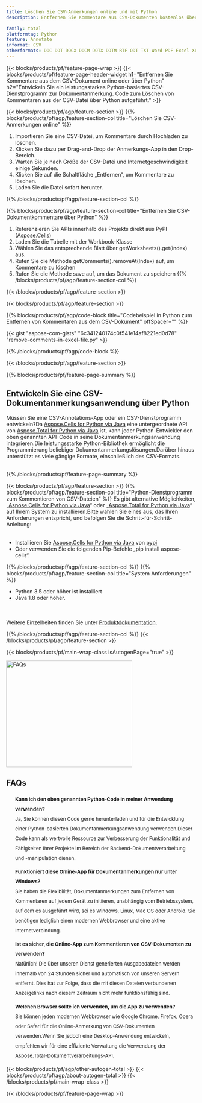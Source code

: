 ```yaml
---
title: Löschen Sie CSV-Anmerkungen online und mit Python
description: Entfernen Sie Kommentare aus CSV-Dokumenten kostenlos über die Online-App. Python-API-Code zum Löschen von Kommentaren aus CSV-Dateien.

family: total
platformtag: Python
feature: Annotate
informat: CSV
otherformats: DOC DOT DOCX DOCM DOTX DOTM RTF ODT TXT Word PDF Excel XLS XLSX XLSB XLSM XLT XLTX XLTM CSV TSV ODS Powerpoint PPT PPS PPTX POTX PPSX PPTM PPSM POTM ODP
---
```

{{< blocks/products/pf/feature-page-wrap >}}
{{< blocks/products/pf/feature-page-header-widget h1="Entfernen Sie Kommentare aus dem CSV-Dokument online oder über Python" h2="Entwickeln Sie ein leistungsstarkes Python-basiertes CSV-Dienstprogramm zur Dokumentanmerkung. Code zum Löschen von Kommentaren aus der CSV-Datei über Python aufgeführt." >}}

{{< blocks/products/pf/agp/feature-section >}}
{{% blocks/products/pf/agp/feature-section-col title="Löschen Sie CSV-Anmerkungen online" %}}

1. Importieren Sie eine CSV-Datei, um Kommentare durch Hochladen zu löschen.
1. Klicken Sie dazu per Drag-and-Drop der Anmerkungs-App in den Drop-Bereich.
1. Warten Sie je nach Größe der CSV-Datei und Internetgeschwindigkeit einige Sekunden.
1. Klicken Sie auf die Schaltfläche „Entfernen“, um Kommentare zu löschen.
1. Laden Sie die Datei sofort herunter.

{{% /blocks/products/pf/agp/feature-section-col %}}

{{% blocks/products/pf/agp/feature-section-col title="Entfernen Sie CSV-Dokumentkommentare über Python" %}}

1. Referenzieren Sie APIs innerhalb des Projekts direkt aus PyPI ([Aspose.Cells](https://pypi.org/project/aspose-cells/))
1. Laden Sie die Tabelle mit der Workbook-Klasse
1. Wählen Sie das entsprechende Blatt über getWorksheets().get(index) aus.
1. Rufen Sie die Methode getComments().removeAt(Index) auf, um Kommentare zu löschen
1. Rufen Sie die Methode save auf, um das Dokument zu speichern
{{% /blocks/products/pf/agp/feature-section-col %}}

{{< /blocks/products/pf/agp/feature-section >}}

{{< blocks/products/pf/agp/feature-section >}}

{{% blocks/products/pf/agp/code-block title="Codebeispiel in Python zum Entfernen von Kommentaren aus dem CSV-Dokument" offSpacer="" %}}

{{< gist "aspose-com-gists" "6c341240174c0f541e14af8221ed0d78" "remove-comments-in-excel-file.py" >}}

{{% /blocks/products/pf/agp/code-block %}}

{{< /blocks/products/pf/agp/feature-section >}}

{{% blocks/products/pf/feature-page-summary %}}

<h2>Entwickeln Sie eine CSV-Dokumentanmerkungsanwendung über Python</h2>

Müssen Sie eine CSV-Annotations-App oder ein CSV-Dienstprogramm entwickeln?Da [Aspose.Cells for Python via Java](https://products.aspose.com/cells/python-java/) eine untergeordnete API von [Aspose.Total for Python via Java](https://products.aspose.com/total/python-java/) ist, kann jeder Python-Entwickler den oben genannten API-Code in seine Dokumentanmerkungsanwendung integrieren.Die leistungsstarke Python-Bibliothek ermöglicht die Programmierung beliebiger Dokumentanmerkungslösungen.Darüber hinaus unterstützt es viele gängige Formate, einschließlich des CSV-Formats.<br /><br />

{{% /blocks/products/pf/feature-page-summary %}}

{{< blocks/products/pf/agp/feature-section >}}
{{% blocks/products/pf/agp/feature-section-col title="Python-Dienstprogramm zum Kommentieren von CSV-Dateien" %}}
Es gibt alternative Möglichkeiten, „[Aspose.Cells for Python via Java](https://products.aspose.com/cells/python-java/)“ oder „[Aspose.Total for Python via Java](https://products.aspose.com/total/python-java/)“ auf Ihrem System zu installieren.Bitte wählen Sie eines aus, das Ihren Anforderungen entspricht, und befolgen Sie die Schritt-für-Schritt-Anleitung:<br /><br />

- Installieren Sie [Aspose.Cells for Python via Java](https://products.aspose.com/cells/python-java/) von [pypi](https://pypi.org/project/aspose-cells/)
- Oder verwenden Sie die folgenden Pip-Befehle „pip install aspose-cells“.

{{% /blocks/products/pf/agp/feature-section-col %}}
{{% blocks/products/pf/agp/feature-section-col title="System Anforderungen" %}}

- Python 3.5 oder höher ist installiert
- Java 1.8 oder höher.

<br /><br />
Weitere Einzelheiten finden Sie unter [Produktdokumentation](https://docs.aspose.com/cells/python-java/system-requirements/).

{{% /blocks/products/pf/agp/feature-section-col %}}
{{< /blocks/products/pf/agp/feature-section >}}


{{< blocks/products/pf/main-wrap-class isAutogenPage="true" >}}

<style>.howtolist li{margin-right: 0!important;line-height: 26px;position: relative;margin-bottom: 10px;font-size: 13px;list-style-type: none;}</style>
<div class="col-md-12 tl bg-gray-dark howtolist section">
  <a class="anchor" name="faqpage"></a>
  <div class="container tl dflex" itemscope="" itemtype="https://schema.org/FAQPage">
      <div class="col-md-4 howtosectiongfx">
          <img class="social-panel-hide-on-mobile" src="https://www.groupCSVs.cloud/templates/brand/images/groupCSVs/conversion/groupCSVs_conversion-brand.png" alt="FAQs" width="335" height="283">
      </div>
      <div class="howtosection col-md-8">
          <div>
              <h2>FAQs</h2>
              <ul>
                  <li itemscope="" itemprop="mainEntity" itemtype="https://schema.org/Question">
                      <div>
                          <span itemprop="name"><b>Kann ich den oben genannten Python-Code in meiner Anwendung verwenden?</b></span>
                      </div>
                      <div itemscope="" itemprop="acceptedAnswer" itemtype="https://schema.org/Answer">
                          <span itemprop="text">Ja, Sie können diesen Code gerne herunterladen und für die Entwicklung einer Python-basierten Dokumentanmerkungsanwendung verwenden.Dieser Code kann als wertvolle Ressource zur Verbesserung der Funktionalität und Fähigkeiten Ihrer Projekte im Bereich der Backend-Dokumentverarbeitung und -manipulation dienen.</span>
                      </div>
                  </li>
                  <li itemscope="" itemprop="mainEntity" itemtype="https://schema.org/Question">
                      <div>
                          <span itemprop="name"><b>Funktioniert diese Online-App für Dokumentanmerkungen nur unter Windows?</b></span>
                      </div>
                      <div itemscope="" itemprop="acceptedAnswer" itemtype="https://schema.org/Answer">
                          <span itemprop="text">Sie haben die Flexibilität, Dokumentanmerkungen zum Entfernen von Kommentaren auf jedem Gerät zu initiieren, unabhängig vom Betriebssystem, auf dem es ausgeführt wird, sei es Windows, Linux, Mac OS oder Android. Sie benötigen lediglich einen modernen Webbrowser und eine aktive Internetverbindung.</span>
                      </div>
                  </li>
                  <li itemscope="" itemprop="mainEntity" itemtype="https://schema.org/Question">
                      <div>
                          <span itemprop="name"><b>Ist es sicher, die Online-App zum Kommentieren von CSV-Dokumenten zu verwenden?</b></span>
                      </div>
                      <div itemscope="" itemprop="acceptedAnswer" itemtype="https://schema.org/Answer">
                          <span itemprop="text">Natürlich! Die über unseren Dienst generierten Ausgabedateien werden innerhalb von 24 Stunden sicher und automatisch von unseren Servern entfernt. Dies hat zur Folge, dass die mit diesen Dateien verbundenen Anzeigelinks nach diesem Zeitraum nicht mehr funktionsfähig sind.</span>
                      </div>
                  </li>                 
                  <li itemscope="" itemprop="mainEntity" itemtype="https://schema.org/Question">
                      <div>
                          <span itemprop="name"><b>Welchen Browser sollte ich verwenden, um die App zu verwenden?</b></span>
                      </div>
                      <div itemscope="" itemprop="acceptedAnswer" itemtype="https://schema.org/Answer">
                          <span itemprop="text">Sie können jeden modernen Webbrowser wie Google Chrome, Firefox, Opera oder Safari für die Online-Anmerkung von CSV-Dokumenten verwenden.Wenn Sie jedoch eine Desktop-Anwendung entwickeln, empfehlen wir für eine effiziente Verwaltung die Verwendung der Aspose.Total-Dokumentverarbeitungs-API.</span>
                      </div>
                  </li>
              </ul>
          </div>
      </div>
  </div>

{{< blocks/products/pf/agp/other-autogen-total >}}
{{< blocks/products/pf/agp/about-autogen-total >}}
{{< /blocks/products/pf/main-wrap-class >}}

{{< /blocks/products/pf/feature-page-wrap >}}